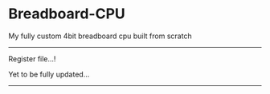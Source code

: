 # Breadboard-CPU
My fully custom 4bit breadboard cpu built from scratch


---

Register file...!

Yet to be fully updated...

---
